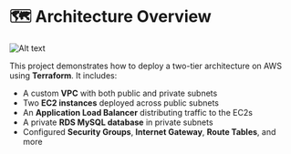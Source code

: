 # 🗺️ Architecture Overview

![Alt text](https://cdn-images-1.medium.com/v2/resize:fit:1600/1*en9MODjNmD1aNprOn-CRLw.png)

This project demonstrates how to deploy a two-tier architecture on AWS using **Terraform**. It includes:

- A custom **VPC** with both public and private subnets
- Two **EC2 instances** deployed across public subnets
- An **Application Load Balancer** distributing traffic to the EC2s
- A private **RDS MySQL database** in private subnets
- Configured **Security Groups**, **Internet Gateway**, **Route Tables**, and more
